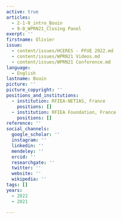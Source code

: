```yaml
---
active: true
articles:
  - 2-1-0_intro_Bouin
  - 9-0_WPRN21_Closing Panel
exerpt: ''
firstname: Olivier
issue:
  - content/issues/HCERES - PFUE 2022.md
  - content/issues/WPRN21 Videos.md
  - content/issues/WPRN21 Conference.md
language:
  - English
lastname: Bouin
picture: ''
picture_copyright: ''
positions_and_institutions:
  - institution: RFIEA-NETIAS, France
    positions: []
  - institution: RFIEA Foundation, France
    positions: []
reference: ''
social_channels:
  google_scholar: ''
  instagram: ''
  linkedin: ''
  mendeley: ''
  orcid: ''
  researchgate: ''
  twitter: ''
  website: ''
  wikipedia: ''
tags: []
years:
  - 2022
  - 2021

---
```


